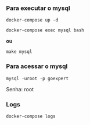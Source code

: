 
### Para executar o mysql

`docker-compose up -d`

`docker-compose exec mysql bash`

**ou**

`make mysql`

### Para acessar o mysql

`mysql -uroot -p goexpert`

Senha: root

### Logs

`docker-compose logs`

